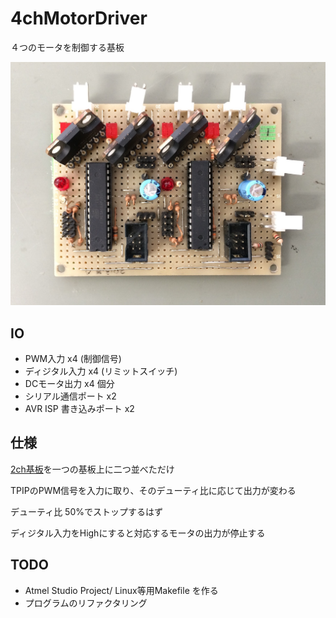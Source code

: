 # 4chMotorDriver
４つのモータを制御する基板

![画像](hardware/realboard.jpg)

## IO
- PWM入力 x4 (制御信号)
- ディジタル入力 x4 (リミットスイッチ)
- DCモータ出力 x4 個分
- シリアル通信ポート x2
- AVR ISP 書き込みポート x2

## 仕様
[2ch基板](https://github.com/RokkoOroshi/2chMotorDriver)を一つの基板上に二つ並べただけ

TPIPのPWM信号を入力に取り、そのデューティ比に応じて出力が変わる

デューティ比 50%でストップするはず

ディジタル入力をHighにすると対応するモータの出力が停止する


## TODO

- Atmel Studio Project/ Linux等用Makefile を作る
- プログラムのリファクタリング
